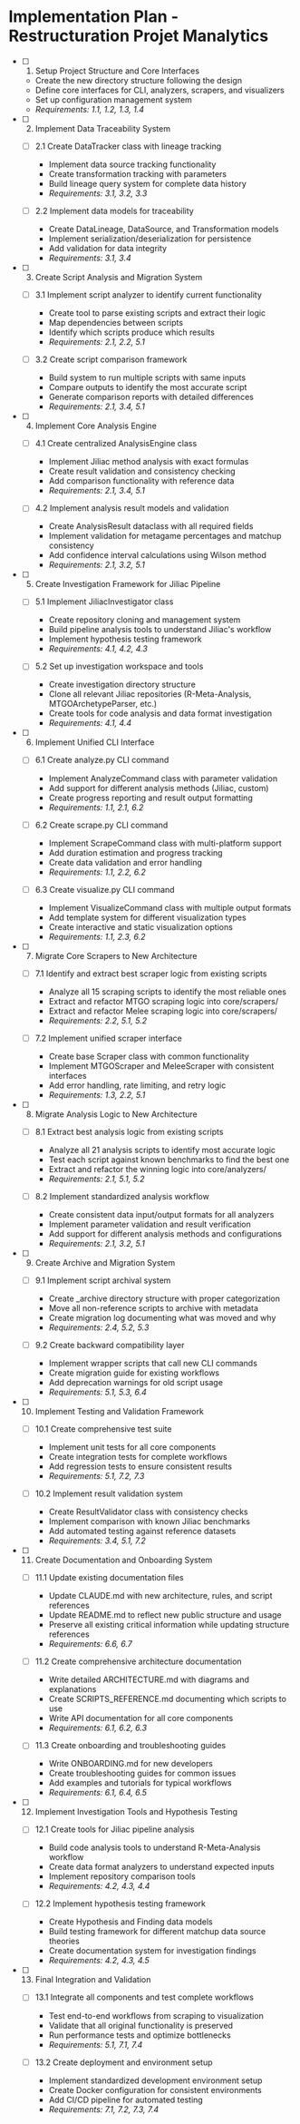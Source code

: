 # Implementation Plan - Restructuration Projet Manalytics

- [ ] 1. Setup Project Structure and Core Interfaces
  - Create the new directory structure following the design
  - Define core interfaces for CLI, analyzers, scrapers, and visualizers
  - Set up configuration management system
  - _Requirements: 1.1, 1.2, 1.3, 1.4_

- [ ] 2. Implement Data Traceability System
  - [ ] 2.1 Create DataTracker class with lineage tracking
    - Implement data source tracking functionality
    - Create transformation tracking with parameters
    - Build lineage query system for complete data history
    - _Requirements: 3.1, 3.2, 3.3_

  - [ ] 2.2 Implement data models for traceability
    - Create DataLineage, DataSource, and Transformation models
    - Implement serialization/deserialization for persistence
    - Add validation for data integrity
    - _Requirements: 3.1, 3.4_

- [ ] 3. Create Script Analysis and Migration System
  - [ ] 3.1 Implement script analyzer to identify current functionality
    - Create tool to parse existing scripts and extract their logic
    - Map dependencies between scripts
    - Identify which scripts produce which results
    - _Requirements: 2.1, 2.2, 5.1_

  - [ ] 3.2 Create script comparison framework
    - Build system to run multiple scripts with same inputs
    - Compare outputs to identify the most accurate script
    - Generate comparison reports with detailed differences
    - _Requirements: 2.1, 3.4, 5.1_

- [ ] 4. Implement Core Analysis Engine
  - [ ] 4.1 Create centralized AnalysisEngine class
    - Implement Jiliac method analysis with exact formulas
    - Create result validation and consistency checking
    - Add comparison functionality with reference data
    - _Requirements: 2.1, 3.4, 5.1_

  - [ ] 4.2 Implement analysis result models and validation
    - Create AnalysisResult dataclass with all required fields
    - Implement validation for metagame percentages and matchup consistency
    - Add confidence interval calculations using Wilson method
    - _Requirements: 2.1, 3.2, 5.1_

- [ ] 5. Create Investigation Framework for Jiliac Pipeline
  - [ ] 5.1 Implement JiliacInvestigator class
    - Create repository cloning and management system
    - Build pipeline analysis tools to understand Jiliac's workflow
    - Implement hypothesis testing framework
    - _Requirements: 4.1, 4.2, 4.3_

  - [ ] 5.2 Set up investigation workspace and tools
    - Create investigation directory structure
    - Clone all relevant Jiliac repositories (R-Meta-Analysis, MTGOArchetypeParser, etc.)
    - Create tools for code analysis and data format investigation
    - _Requirements: 4.1, 4.4_

- [ ] 6. Implement Unified CLI Interface
  - [ ] 6.1 Create analyze.py CLI command
    - Implement AnalyzeCommand class with parameter validation
    - Add support for different analysis methods (Jiliac, custom)
    - Create progress reporting and result output formatting
    - _Requirements: 1.1, 2.1, 6.2_

  - [ ] 6.2 Create scrape.py CLI command  
    - Implement ScrapeCommand class with multi-platform support
    - Add duration estimation and progress tracking
    - Create data validation and error handling
    - _Requirements: 1.1, 2.2, 6.2_

  - [ ] 6.3 Create visualize.py CLI command
    - Implement VisualizeCommand class with multiple output formats
    - Add template system for different visualization types
    - Create interactive and static visualization options
    - _Requirements: 1.1, 2.3, 6.2_

- [ ] 7. Migrate Core Scrapers to New Architecture
  - [ ] 7.1 Identify and extract best scraper logic from existing scripts
    - Analyze all 15 scraping scripts to identify the most reliable ones
    - Extract and refactor MTGO scraping logic into core/scrapers/
    - Extract and refactor Melee scraping logic into core/scrapers/
    - _Requirements: 2.2, 5.1, 5.2_

  - [ ] 7.2 Implement unified scraper interface
    - Create base Scraper class with common functionality
    - Implement MTGOScraper and MeleeScraper with consistent interfaces
    - Add error handling, rate limiting, and retry logic
    - _Requirements: 1.3, 2.2, 5.1_

- [ ] 8. Migrate Analysis Logic to New Architecture
  - [ ] 8.1 Extract best analysis logic from existing scripts
    - Analyze all 21 analysis scripts to identify most accurate logic
    - Test each script against known benchmarks to find the best one
    - Extract and refactor the winning logic into core/analyzers/
    - _Requirements: 2.1, 5.1, 5.2_

  - [ ] 8.2 Implement standardized analysis workflow
    - Create consistent data input/output formats for all analyzers
    - Implement parameter validation and result verification
    - Add support for different analysis methods and configurations
    - _Requirements: 2.1, 3.2, 5.1_

- [ ] 9. Create Archive and Migration System
  - [ ] 9.1 Implement script archival system
    - Create _archive directory structure with proper categorization
    - Move all non-reference scripts to archive with metadata
    - Create migration log documenting what was moved and why
    - _Requirements: 2.4, 5.2, 5.3_

  - [ ] 9.2 Create backward compatibility layer
    - Implement wrapper scripts that call new CLI commands
    - Create migration guide for existing workflows
    - Add deprecation warnings for old script usage
    - _Requirements: 5.1, 5.3, 6.4_

- [ ] 10. Implement Testing and Validation Framework
  - [ ] 10.1 Create comprehensive test suite
    - Implement unit tests for all core components
    - Create integration tests for complete workflows
    - Add regression tests to ensure consistent results
    - _Requirements: 5.1, 7.2, 7.3_

  - [ ] 10.2 Implement result validation system
    - Create ResultValidator class with consistency checks
    - Implement comparison with known Jiliac benchmarks
    - Add automated testing against reference datasets
    - _Requirements: 3.4, 5.1, 7.2_

- [ ] 11. Create Documentation and Onboarding System
  - [ ] 11.1 Update existing documentation files
    - Update CLAUDE.md with new architecture, rules, and script references
    - Update README.md to reflect new public structure and usage
    - Preserve all existing critical information while updating structure references
    - _Requirements: 6.6, 6.7_

  - [ ] 11.2 Create comprehensive architecture documentation
    - Write detailed ARCHITECTURE.md with diagrams and explanations
    - Create SCRIPTS_REFERENCE.md documenting which scripts to use
    - Write API documentation for all core components
    - _Requirements: 6.1, 6.2, 6.3_

  - [ ] 11.3 Create onboarding and troubleshooting guides
    - Write ONBOARDING.md for new developers
    - Create troubleshooting guides for common issues
    - Add examples and tutorials for typical workflows
    - _Requirements: 6.1, 6.4, 6.5_

- [ ] 12. Implement Investigation Tools and Hypothesis Testing
  - [ ] 12.1 Create tools for Jiliac pipeline analysis
    - Build code analysis tools to understand R-Meta-Analysis workflow
    - Create data format analyzers to understand expected inputs
    - Implement repository comparison tools
    - _Requirements: 4.2, 4.3, 4.4_

  - [ ] 12.2 Implement hypothesis testing framework
    - Create Hypothesis and Finding data models
    - Build testing framework for different matchup data source theories
    - Create documentation system for investigation findings
    - _Requirements: 4.2, 4.3, 4.5_

- [ ] 13. Final Integration and Validation
  - [ ] 13.1 Integrate all components and test complete workflows
    - Test end-to-end workflows from scraping to visualization
    - Validate that all original functionality is preserved
    - Run performance tests and optimize bottlenecks
    - _Requirements: 5.1, 7.1, 7.4_

  - [ ] 13.2 Create deployment and environment setup
    - Implement standardized development environment setup
    - Create Docker configuration for consistent environments
    - Add CI/CD pipeline for automated testing
    - _Requirements: 7.1, 7.2, 7.3, 7.4_